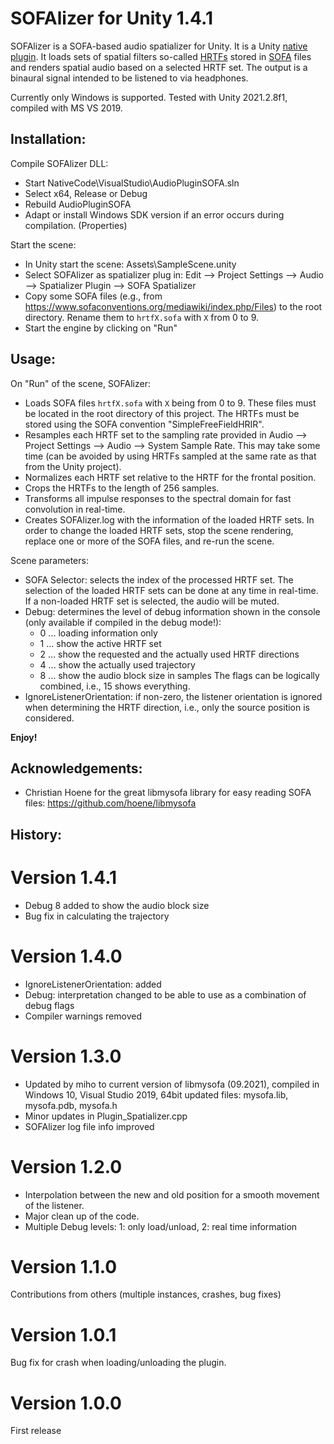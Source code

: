 # SOFAlizer for Unity 1.4.1

SOFAlizer is a SOFA-based audio spatializer for Unity. It is a Unity [native plugin](https://docs.unity3d.com/Manual/NativePlugins.html). It loads sets of spatial filters so-called [HRTFs](https://en.wikipedia.org/wiki/Head-related_transfer_function) stored in [SOFA](https://www.sofaconventions.org/) files and renders spatial audio based on a selected HRTF set. The output is a binaural signal intended to be listened to via headphones. 

Currently only Windows is supported. Tested with Unity 2021.2.8f1, compiled with MS VS 2019.

Installation:
-------------

Compile SOFAlizer DLL:
* Start NativeCode\VisualStudio\AudioPluginSOFA.sln
* Select x64, Release or Debug
* Rebuild AudioPluginSOFA 
* Adapt or install Windows SDK version if an error occurs during compilation. (Properties)

Start the scene:
* In Unity start the scene: Assets\SampleScene.unity
* Select SOFAlizer as spatializer plug in: Edit --> Project Settings --> Audio --> Spatializer Plugin --> SOFA Spatializer
* Copy some SOFA files (e.g., from https://www.sofaconventions.org/mediawiki/index.php/Files) to the root directory. Rename them to `hrtfX.sofa` with `X` from 0 to 9. 
* Start the engine by clicking on "Run"

Usage:
------
On "Run" of the scene, SOFAlizer:
* Loads SOFA files `hrtfX.sofa` with `X` being from 0 to 9. These files must be located in the root directory of this project. The HRTFs must be stored using the SOFA convention "SimpleFreeFieldHRIR". 
* Resamples each HRTF set to the sampling rate provided in Audio --> Project Settings --> Audio --> System Sample Rate. This may take some time (can be avoided by using HRTFs sampled at the same rate as that from the Unity project). 
* Normalizes each HRTF set relative to the HRTF for the frontal position. 
* Crops the HRTFs to the length of 256 samples. 
* Transforms all impulse responses to the spectral domain for fast convolution in real-time.
* Creates SOFAlizer.log with the information of the loaded HRTF sets. In order to change the loaded HRTF sets, stop the scene rendering, replace one or more of the SOFA files, and re-run the scene.

Scene parameters: 
* SOFA Selector: selects the index of the processed HRTF set. The selection of the loaded HRTF sets can be done at any time in real-time. If a non-loaded HRTF set is selected, the audio will be muted.
* Debug: determines the level of debug information shown in the console (only available if compiled in the debug mode!):
  * 0 ... loading information only
  * 1 ... show the active HRTF set
  * 2 ... show the requested and the actually used HRTF directions
  * 4 ... show the actually used trajectory 
  * 8 ... show the audio block size in samples
  The flags can be logically combined, i.e., 15 shows everything. 
* IgnoreListenerOrientation: if non-zero, the listener orientation is ignored when determining the HRTF direction, i.e., only the source position is considered. 




**Enjoy!**


Acknowledgements:
-----------------

* Christian Hoene for the great libmysofa library for easy reading SOFA files: https://github.com/hoene/libmysofa


History:
--------


Version 1.4.1
=============
* Debug 8 added to show the audio block size
* Bug fix in calculating the trajectory

Version 1.4.0
=============
* IgnoreListenerOrientation: added
* Debug: interpretation changed to be able to use as a combination of debug flags
* Compiler warnings removed

Version 1.3.0
=============
* Updated by miho to current version of libmysofa (09.2021), compiled in Windows 10, Visual Studio 2019, 64bit
	updated files: mysofa.lib, mysofa.pdb, mysofa.h
* Minor updates in Plugin_Spatializer.cpp
* SOFAlizer log file info improved

Version 1.2.0
=============
* Interpolation between the new and old position for a smooth movement of the listener. 
* Major clean up of the code. 
* Multiple Debug levels: 1: only load/unload, 2: real time information

Version 1.1.0
=============

Contributions from others (multiple instances, crashes, bug fixes)

Version 1.0.1
=============

Bug fix for crash when loading/unloading the plugin. 

Version 1.0.0
=============

First release